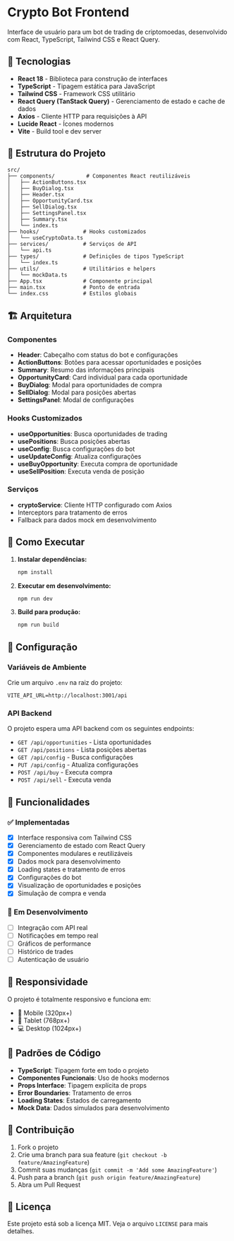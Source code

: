 # Crypto Bot Frontend

Interface de usuário para um bot de trading de criptomoedas, desenvolvido com React, TypeScript, Tailwind CSS e React Query.

## 🚀 Tecnologias

- **React 18** - Biblioteca para construção de interfaces
- **TypeScript** - Tipagem estática para JavaScript
- **Tailwind CSS** - Framework CSS utilitário
- **React Query (TanStack Query)** - Gerenciamento de estado e cache de dados
- **Axios** - Cliente HTTP para requisições à API
- **Lucide React** - Ícones modernos
- **Vite** - Build tool e dev server

## 📁 Estrutura do Projeto

```
src/
├── components/          # Componentes React reutilizáveis
│   ├── ActionButtons.tsx
│   ├── BuyDialog.tsx
│   ├── Header.tsx
│   ├── OpportunityCard.tsx
│   ├── SellDialog.tsx
│   ├── SettingsPanel.tsx
│   ├── Summary.tsx
│   └── index.ts
├── hooks/              # Hooks customizados
│   └── useCryptoData.ts
├── services/           # Serviços de API
│   └── api.ts
├── types/              # Definições de tipos TypeScript
│   └── index.ts
├── utils/              # Utilitários e helpers
│   └── mockData.ts
├── App.tsx             # Componente principal
├── main.tsx            # Ponto de entrada
└── index.css           # Estilos globais
```

## 🏗️ Arquitetura

### Componentes

- **Header**: Cabeçalho com status do bot e configurações
- **ActionButtons**: Botões para acessar oportunidades e posições
- **Summary**: Resumo das informações principais
- **OpportunityCard**: Card individual para cada oportunidade
- **BuyDialog**: Modal para oportunidades de compra
- **SellDialog**: Modal para posições abertas
- **SettingsPanel**: Modal de configurações

### Hooks Customizados

- **useOpportunities**: Busca oportunidades de trading
- **usePositions**: Busca posições abertas
- **useConfig**: Busca configurações do bot
- **useUpdateConfig**: Atualiza configurações
- **useBuyOpportunity**: Executa compra de oportunidade
- **useSellPosition**: Executa venda de posição

### Serviços

- **cryptoService**: Cliente HTTP configurado com Axios
- Interceptors para tratamento de erros
- Fallback para dados mock em desenvolvimento

## 🚀 Como Executar

1. **Instalar dependências:**

   ```bash
   npm install
   ```

2. **Executar em desenvolvimento:**

   ```bash
   npm run dev
   ```

3. **Build para produção:**
   ```bash
   npm run build
   ```

## 🔧 Configuração

### Variáveis de Ambiente

Crie um arquivo `.env` na raiz do projeto:

```env
VITE_API_URL=http://localhost:3001/api
```

### API Backend

O projeto espera uma API backend com os seguintes endpoints:

- `GET /api/opportunities` - Lista oportunidades
- `GET /api/positions` - Lista posições abertas
- `GET /api/config` - Busca configurações
- `PUT /api/config` - Atualiza configurações
- `POST /api/buy` - Executa compra
- `POST /api/sell` - Executa venda

## 🎨 Funcionalidades

### ✅ Implementadas

- [x] Interface responsiva com Tailwind CSS
- [x] Gerenciamento de estado com React Query
- [x] Componentes modulares e reutilizáveis
- [x] Dados mock para desenvolvimento
- [x] Loading states e tratamento de erros
- [x] Configurações do bot
- [x] Visualização de oportunidades e posições
- [x] Simulação de compra e venda

### 🔄 Em Desenvolvimento

- [ ] Integração com API real
- [ ] Notificações em tempo real
- [ ] Gráficos de performance
- [ ] Histórico de trades
- [ ] Autenticação de usuário

## 📱 Responsividade

O projeto é totalmente responsivo e funciona em:

- 📱 Mobile (320px+)
- 📱 Tablet (768px+)
- 💻 Desktop (1024px+)

## 🎯 Padrões de Código

- **TypeScript**: Tipagem forte em todo o projeto
- **Componentes Funcionais**: Uso de hooks modernos
- **Props Interface**: Tipagem explícita de props
- **Error Boundaries**: Tratamento de erros
- **Loading States**: Estados de carregamento
- **Mock Data**: Dados simulados para desenvolvimento

## 🤝 Contribuição

1. Fork o projeto
2. Crie uma branch para sua feature (`git checkout -b feature/AmazingFeature`)
3. Commit suas mudanças (`git commit -m 'Add some AmazingFeature'`)
4. Push para a branch (`git push origin feature/AmazingFeature`)
5. Abra um Pull Request

## 📄 Licença

Este projeto está sob a licença MIT. Veja o arquivo `LICENSE` para mais detalhes.
